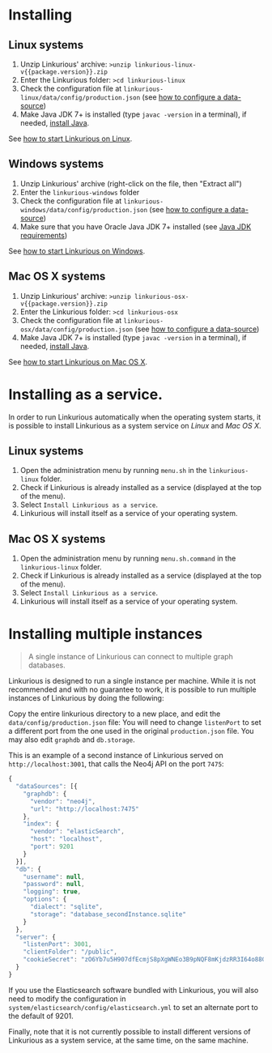 # Installing

## Linux systems
1. Unzip Linkurious' archive: `>unzip linkurious-linux-v{{package.version}}.zip`
2. Enter the Linkurious folder: `>cd linkurious-linux`
3. Check the configuration file at `linkurious-linux/data/config/production.json` (see [how to configure a data-source](/configure-sources))
4. Make Java JDK 7+ is installed (type `javac -version` in a terminal), if needed, [install Java](/requirements/#java-jdk).  

See [how to start Linkurious on Linux](/start-stop/#linux-systems).

## Windows systems

1. Unzip Linkurious' archive (right-click on the file, then "Extract all")
2. Enter the `linkurious-windows` folder
3. Check the configuration file at `linkurious-windows/data/config/production.json` (see [how to configure a data-source](/configure-sources)) 
4. Make sure that you have Oracle Java JDK 7+ installed (see [Java JDK requirements](/requirements/#java-jdk))

See [how to start Linkurious on Windows](/start-stop/#windows-systems).

## Mac OS X systems

1. Unzip Linkurious' archive: `>unzip linkurious-osx-v{{package.version}}.zip`
2. Enter the Linkurious folder: `>cd linkurious-osx`
3. Check the configuration file at `linkurious-osx/data/config/production.json` (see [how to configure a data-source](/configure-sources))
4. Make Java JDK 7+ is installed (type `javac -version` in a terminal), if needed, [install Java](/requirements/#java-jdk).  

See [how to start Linkurious on Mac OS X](/start-stop/#mac-os-x-systems).

# Installing as a service.

In order to run Linkurious automatically when the operating system starts, it is possible to install 
Linkurious as a system service on *Linux* and *Mac OS X*.

## Linux systems

1. Open the administration menu by running `menu.sh` in the `linkurious-linux` folder.
2. Check if Linkurious is already installed as a service (displayed at the top of the menu).
3. Select `Install Linkurious as a service`.
4. Linkurious will install itself as a service of your operating system.

## Mac OS X systems

1. Open the administration menu by running `menu.sh.command` in the `linkurious-linux` folder.
2. Check if Linkurious is already installed as a service (displayed at the top of the menu).
3. Select `Install Linkurious as a service`.
4. Linkurious will install itself as a service of your operating system.

# Installing multiple instances

> A single instance of Linkurious can connect to multiple graph databases.

Linkurious is designed to run a single instance per machine.
While it is not recommended and with no guarantee to work, it is possible to run multiple instances of Linkurious by doing the following:

Copy the entire linkurious directory to a new place, and edit the `data/config/production.json` file:
You will need to change ``listenPort`` to set a different port from the one used in the original `production.json` file.
You may also edit `graphdb` and `db.storage`.

This is an example of a second instance of Linkurious served on `http://localhost:3001`, that calls the Neo4j API on the port `7475`:

```js
{
  "dataSources": [{
    "graphdb": {
      "vendor": "neo4j",
      "url": "http://localhost:7475"
    },
    "index": {
      "vendor": "elasticSearch",
      "host": "localhost",
      "port": 9201
    }
  }],
  "db": {
    "username": null,
    "password": null,
    "logging": true,
    "options": {
      "dialect": "sqlite",
      "storage": "database_secondInstance.sqlite"
    }
  },
  "server": {
    "listenPort": 3001,
    "clientFolder": "/public",
    "cookieSecret": "zO6Yb7u5H907dfEcmjS8pXgWNEo3B9pNQF8mKjdzRR3I64o88GrGLWEjqNq1Yx5"
  }
}
```

If you use the Elasticsearch software bundled with Linkurious, you will also need to
modify the configuration in `system/elasticsearch/config/elasticsearch.yml` to set an alternate port
to the default of 9201.

Finally, note that it is not currently possible to install different versions of Linkurious
as a system service, at the same time, on the same machine.
